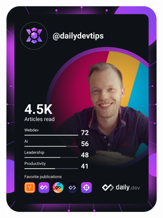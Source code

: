 <a href="https://app.daily.dev/Tien_Bip_369"><img src="https://github.com/rebelchris/rebelchris/blob/master/devcard.svg" width="400" alt="Tiến Bịp Prenium's Dev Card"/></a>
